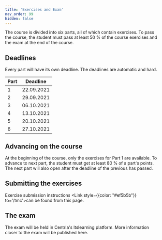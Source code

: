 ```yaml
---
title: 'Exercises and Exam'
nav_order: 99
hidden: false
---
```


The course is divided into six parts, all of which contain exercises. To pass the course, the student must pass at least 50 % of the course exercises and the exam at the end of the course.

## Deadlines

Every part will have its own deadline. The deadlines are automatic and hard.

| Part | Deadline       |
| :----| :------------: |
| 1    |   22.09.2021   |
| 2    |   29.09.2021   |
| 3    |   06.10.2021   |
| 4    |   13.10.2021   |
| 5    |   20.10.2021   |
| 6    |   27.10.2021   |

## Advancing on the course

At the beginning of the course, only the exercises for Part 1 are available. To advance to next part, the student must get at least 80 % of a part's points. The next part will also open after the deadline of the previous has passed.

## Submitting the exercises

Exercise submission instructions <Link style={{color: "#ef5b5b"}} to='/tmc'>can be found from this page.</Link> 

## The exam

The exam will be held in Centria's Itslearning platform. More information closer to the exam will be published here.